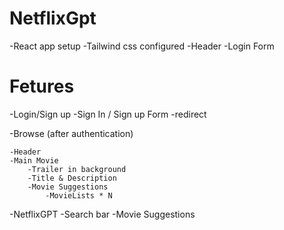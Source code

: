 # NetflixGpt
  -React app setup 
  -Tailwind css configured
  -Header
  -Login Form

# Fetures

  -Login/Sign up
  -Sign In / Sign up Form
  -redirect

-Browse (after authentication)

    -Header
    -Main Movie
        -Trailer in background
        -Title & Description
        -Movie Suggestions
            -MovieLists * N

-NetflixGPT
    -Search bar
    -Movie Suggestions            
